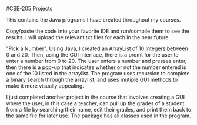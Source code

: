 #CSE-205 Projects

This contains the Java programs I have created throughout my courses. 

Copy/paste the code into your favorite IDE and run/compile them to see the results. I will upload the relevant txt files for each in the near future. 

 "Pick a Number". Using Java, I created an ArrayList of 10 Integers between 0 and 20. Then, using the GUI interface, there is a promt for the user to enter a number from 0 to 20. The user enters a number and presses enter, then there is a pop-up that indicates whether or not the number entered is one of the 10 listed in the arraylist. The program uses recursion to complete a binary search through the arraylist, and uses mutiple GUI methods to make it more visually appealing. 

I just completed another project in the course that involves creating a GUI where the user, in this case a teacher, can pull up the grades of a student from a file by searching their name, edit their grades, and print them back to the same file for later use. The package has all classes used in the program. 